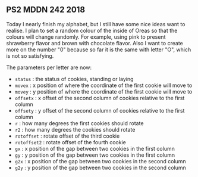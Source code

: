 ## PS2 MDDN 242 2018
Today I nearly finish my alphabet, but I still have some nice ideas want to realise. I plan to set a random colour of the inside of Oreas so that the colours will change randomly. For example, using pink to present shrawberry flavor and brown with chocolate flavor. Also I want to create more on the number "0" because so far it is the same with letter "O", which is not so satisfying.

The parameters per letter are now:
  * `status` : the status of cookies, standing or laying
  * `movex` : x position of where the coordinate of the first cookie will move to
  * `movey` : y position of where the coordinate of the first cookie will move to
  * `offsetx` : x offset of the second column of cookies relative to the first column
  * `offsety` : y offset of the second column of cookies relative to the first column
  * `r` : how many degrees the first cookies should rotate
  * `r2` : how many degrees the cookies should rotate
  * `rotoffset` : rotate offset of the third cookie
  * `rotoffset2` : rotate offset of the fourth cookie
  * `gx` : x position of the gap between two cookies in the first column
  * `gy` : y position of the gap between two cookies in the first column
  * `g2x` : x position of the gap between two cookies in the second column
  * `g2y` : y position of the gap between two cookies in the second column

